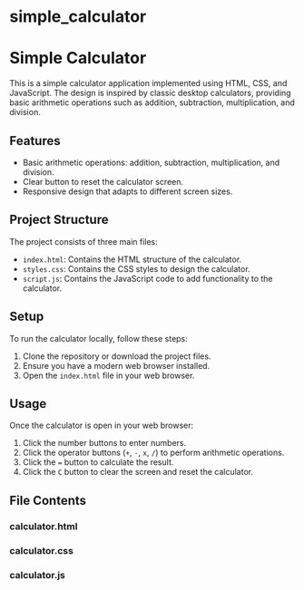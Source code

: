 ﻿# simple_calculator
# Simple Calculator

This is a simple calculator application implemented using HTML, CSS, and JavaScript. The design is inspired by classic desktop calculators, providing basic arithmetic operations such as addition, subtraction, multiplication, and division.

## Features

- Basic arithmetic operations: addition, subtraction, multiplication, and division.
- Clear button to reset the calculator screen.
- Responsive design that adapts to different screen sizes.

## Project Structure

The project consists of three main files:

- `index.html`: Contains the HTML structure of the calculator.
- `styles.css`: Contains the CSS styles to design the calculator.
- `script.js`: Contains the JavaScript code to add functionality to the calculator.

## Setup

To run the calculator locally, follow these steps:

1. Clone the repository or download the project files.
2. Ensure you have a modern web browser installed.
3. Open the `index.html` file in your web browser.

## Usage

Once the calculator is open in your web browser:

1. Click the number buttons to enter numbers.
2. Click the operator buttons (`+`, `-`, `x`, `/`) to perform arithmetic operations.
3. Click the `=` button to calculate the result.
4. Click the `C` button to clear the screen and reset the calculator.

## File Contents

### calculator.html
### calculator.css
### calculator.js
